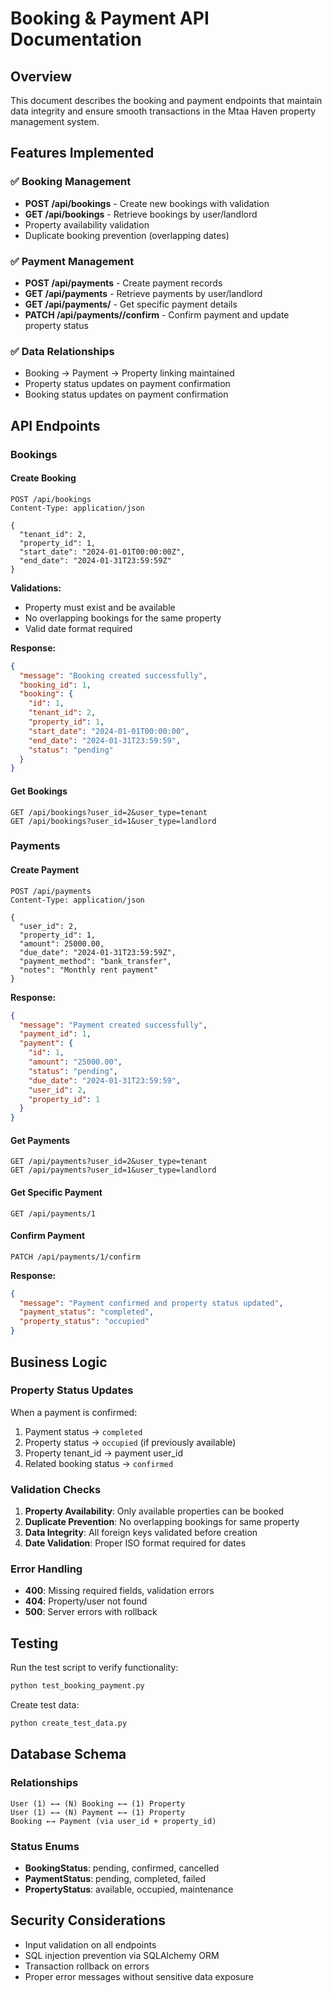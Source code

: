 # Booking & Payment API Documentation

## Overview
This document describes the booking and payment endpoints that maintain data integrity and ensure smooth transactions in the Mtaa Haven property management system.

## Features Implemented

### ✅ Booking Management
- **POST /api/bookings** - Create new bookings with validation
- **GET /api/bookings** - Retrieve bookings by user/landlord
- Property availability validation
- Duplicate booking prevention (overlapping dates)

### ✅ Payment Management  
- **POST /api/payments** - Create payment records
- **GET /api/payments** - Retrieve payments by user/landlord
- **GET /api/payments/<id>** - Get specific payment details
- **PATCH /api/payments/<id>/confirm** - Confirm payment and update property status

### ✅ Data Relationships
- Booking → Payment → Property linking maintained
- Property status updates on payment confirmation
- Booking status updates on payment confirmation

## API Endpoints

### Bookings

#### Create Booking
```http
POST /api/bookings
Content-Type: application/json

{
  "tenant_id": 2,
  "property_id": 1,
  "start_date": "2024-01-01T00:00:00Z",
  "end_date": "2024-01-31T23:59:59Z"
}
```

**Validations:**
- Property must exist and be available
- No overlapping bookings for the same property
- Valid date format required

**Response:**
```json
{
  "message": "Booking created successfully",
  "booking_id": 1,
  "booking": {
    "id": 1,
    "tenant_id": 2,
    "property_id": 1,
    "start_date": "2024-01-01T00:00:00",
    "end_date": "2024-01-31T23:59:59",
    "status": "pending"
  }
}
```

#### Get Bookings
```http
GET /api/bookings?user_id=2&user_type=tenant
GET /api/bookings?user_id=1&user_type=landlord
```

### Payments

#### Create Payment
```http
POST /api/payments
Content-Type: application/json

{
  "user_id": 2,
  "property_id": 1,
  "amount": 25000.00,
  "due_date": "2024-01-31T23:59:59Z",
  "payment_method": "bank_transfer",
  "notes": "Monthly rent payment"
}
```

**Response:**
```json
{
  "message": "Payment created successfully",
  "payment_id": 1,
  "payment": {
    "id": 1,
    "amount": "25000.00",
    "status": "pending",
    "due_date": "2024-01-31T23:59:59",
    "user_id": 2,
    "property_id": 1
  }
}
```

#### Get Payments
```http
GET /api/payments?user_id=2&user_type=tenant
GET /api/payments?user_id=1&user_type=landlord
```

#### Get Specific Payment
```http
GET /api/payments/1
```

#### Confirm Payment
```http
PATCH /api/payments/1/confirm
```

**Response:**
```json
{
  "message": "Payment confirmed and property status updated",
  "payment_status": "completed",
  "property_status": "occupied"
}
```

## Business Logic

### Property Status Updates
When a payment is confirmed:
1. Payment status → `completed`
2. Property status → `occupied` (if previously available)
3. Property tenant_id → payment user_id
4. Related booking status → `confirmed`

### Validation Checks
1. **Property Availability**: Only available properties can be booked
2. **Duplicate Prevention**: No overlapping bookings for same property
3. **Data Integrity**: All foreign keys validated before creation
4. **Date Validation**: Proper ISO format required for dates

### Error Handling
- **400**: Missing required fields, validation errors
- **404**: Property/user not found
- **500**: Server errors with rollback

## Testing

Run the test script to verify functionality:
```bash
python test_booking_payment.py
```

Create test data:
```bash
python create_test_data.py
```

## Database Schema

### Relationships
```
User (1) ←→ (N) Booking ←→ (1) Property
User (1) ←→ (N) Payment ←→ (1) Property
Booking ←→ Payment (via user_id + property_id)
```

### Status Enums
- **BookingStatus**: pending, confirmed, cancelled
- **PaymentStatus**: pending, completed, failed  
- **PropertyStatus**: available, occupied, maintenance

## Security Considerations
- Input validation on all endpoints
- SQL injection prevention via SQLAlchemy ORM
- Transaction rollback on errors
- Proper error messages without sensitive data exposure